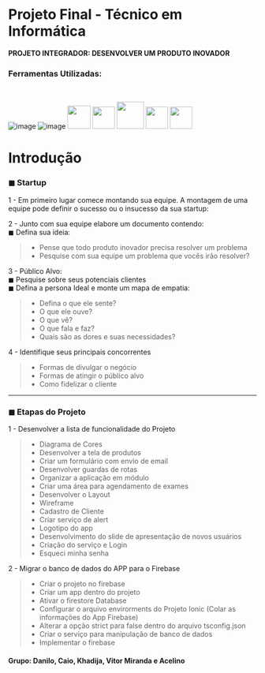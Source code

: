 # Projeto Final - Técnico em Informática<br> 
**PROJETO INTEGRADOR: DESENVOLVER UM PRODUTO INOVADOR**<br> 



<h3>Ferramentas Utilizadas:</h3><br> 

![image](https://user-images.githubusercontent.com/56053290/218258400-46b576f3-03c0-4557-b984-189c104e5a51.png)
![image](https://user-images.githubusercontent.com/56053290/218258497-d0ddc8bf-a8dc-45b2-aba5-4614700e73d5.png)
<img src="https://cdn-icons-png.flaticon.com/512/1051/1051275.png" width="47px" />
<img src="https://uxwing.com/wp-content/themes/uxwing/download/brands-and-social-media/ionic-icon.png" width="45px" />
<img src="https://karmanivero.us/assets/images/logo-vercel.png" width="55px" />
<img src="https://seeklogo.com/images/A/angular-icon-logo-9946B9795D-seeklogo.com.png" width="45px" />
<img src="https://img.icons8.com/color/480/firebase.png" width="45px" />




<h1>Introdução</h1>

<h3>◼ Startup</h3>

1 - Em primeiro lugar comece montando sua equipe. A montagem de uma equipe pode definir o sucesso ou o insucesso da sua startup:<br>

2 - Junto com sua equipe elabore um documento contendo:<br> 
    ◼  Defina sua ideia:<br>
>- Pense que todo produto inovador precisa resolver um problema<br>
>- Pesquise com sua equipe um problema que vocês irão resolver?<br>    
    
3 - Público Alvo:<br>
◼ Pesquise sobre seus potenciais clientes<br>
◼ Defina a persona Ideal e  monte um mapa de empatia:<br>
>- Defina o que ele sente?<br>
>- O que ele ouve?<br>
>- O que vê?<br>
>- O que fala e faz?<br>
>- Quais são as dores e suas necessidades?<br>


4 - Identifique seus principais concorrentes<br>
>- Formas de divulgar o negócio<br>
>- Formas de atingir o público alvo<br>
>- Como fidelizar o cliente<br>


<hr>
<h3>◼ Etapas do Projeto</h3>

1 - Desenvolver a lista de funcionalidade do Projeto<br>
>- Diagrama de Cores<br>
>- Desenvolver a tela de produtos<br>
>- Criar um formulário com envio de email<br>
>- Desenvolver guardas de rotas<br>
>- Organizar a aplicação em módulo<br>
>- Criar uma área para agendamento de exames<br>
>- Desenvolver o Layout<br>
>- Wireframe<br>
>- Cadastro de Cliente<br>
>- Criar serviço de alert<br>
>- Logotipo do app<br>
>- Desenvolvimento do slide de apresentação de novos usuários<br>
>- Criação do serviço e Login<br>
>- Esqueci minha senha<br>

2 - Migrar o banco de dados do APP para o Firebase<br>
>- Criar o projeto no firebase<br>
>- Criar um app dentro do projeto<br>
>- Ativar o firestore Database<br>
>- Configurar o arquivo envirorments do Projeto Ionic (Colar as informações do App Firebase)<br>
>- Alterar a opção strict para false dentro do arquivo tsconfig.json<br>
>- Criar o serviço para manipulação de banco de dados<br>
>- Implementar o firebase

#### Grupo:  Danilo, Caio, Khadija, Vitor Miranda e Acelino
